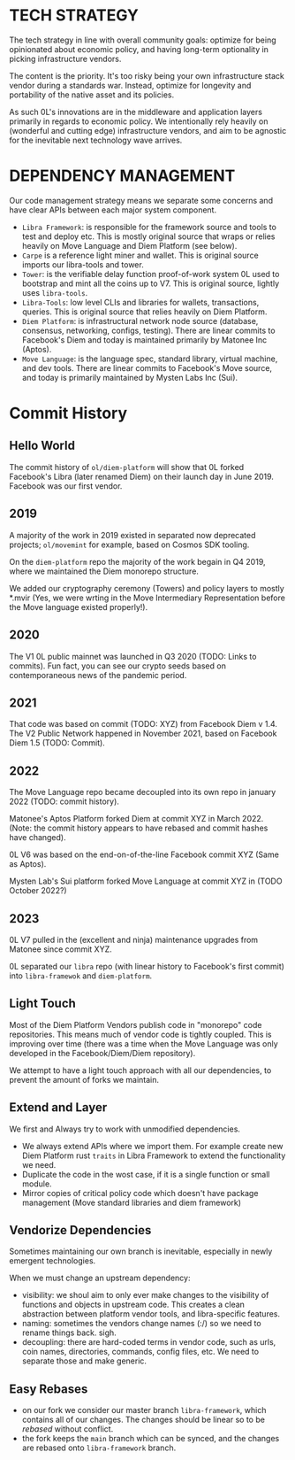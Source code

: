 
# TECH STRATEGY
The tech strategy in line with overall community goals: optimize for being opinionated about economic policy, and having long-term optionality in picking infrastructure vendors.

The content is the priority. It's too risky being your own infrastructure stack vendor during a standards war. Instead, optimize for longevity and portability of the native asset and its policies.

As such 0L's innovations are in the middleware and application layers primarily in regards to economic policy. We intentionally rely heavily on (wonderful and cutting edge) infrastructure vendors, and aim to be agnostic for the inevitable next technology wave arrives.

# DEPENDENCY MANAGEMENT
Our code management strategy means we separate some concerns and have clear APIs between each major system component.
- `Libra Framework`: is responsible for the framework source and tools to test and deploy etc. This is mostly original source that wraps or relies heavily on Move Language and Diem Platform (see below).
- `Carpe` is a reference light miner and wallet. This is original source imports our libra-tools and tower.
- `Tower`: is the verifiable delay function proof-of-work system 0L used to bootstrap and mint all the coins up to V7. This is original source, lightly uses `libra-tools`.
- `Libra-Tools`: low level CLIs and libraries for wallets, transactions, queries. This is original source that relies heavily on Diem Platform.
- `Diem Platform`: is infrastructural network node source (database, consensus, networking, configs, testing). There are linear commits to Facebook's Diem and today is maintained primarily by Matonee Inc (Aptos).
- `Move Language`: is the language spec, standard library, virtual machine, and dev tools. There are linear commits to Facebook's Move source, and today is primarily maintained by Mysten Labs Inc (Sui).

# Commit History

## Hello World
The commit history of `ol/diem-platform` will show that 0L forked Facebook's Libra (later renamed Diem) on their launch day in June 2019. Facebook was our first vendor.

## 2019
A majority of the work in 2019 existed in separated now deprecated projects; `ol/movemint` for example, based on Cosmos SDK tooling.

On the `diem-platform` repo the majority of the work begain in Q4 2019, where we maintained the Diem monorepo structure.

We added our cryptography ceremony (Towers) and policy layers to mostly *.mvir (Yes, we were wrting in the Move Intermediary Representation before the Move language existed properly!).

## 2020
The V1 0L public mainnet was launched in Q3 2020 (TODO: Links to commits). Fun fact, you can see our crypto seeds based on contemporaneous news of the pandemic period.

## 2021
That code was based on commit (TODO: XYZ) from Facebook Diem v 1.4. The V2 Public Network happened in November 2021, based on Facebook Diem 1.5 (TODO: Commit).

## 2022
The Move Language repo became decoupled into its own repo in january 2022 (TODO: commit history).

Matonee's Aptos Platform forked Diem at commit XYZ in March 2022. (Note: the commit history appears to have rebased and commit hashes have changed).

0L V6 was based on the end-on-of-the-line Facebook commit XYZ (Same as Aptos).

Mysten Lab's Sui platform forked Move Language at commit XYZ in (TODO October 2022?)

## 2023
0L V7 pulled in the (excellent and ninja) maintenance upgrades from Matonee since commit XYZ.

0L separated our `libra` repo (with linear history to Facebook's first commit) into `libra-framewok` and `diem-platform`.

## Light Touch

Most of the Diem Platform Vendors publish code in "monorepo" code repositories. This means much of vendor code is tightly coupled. This is improving over time (there was a time when the Move Language was only developed in the Facebook/Diem/Diem repository).

We attempt to have a light touch approach with all our dependencies, to prevent the amount of forks we maintain.

## Extend and Layer
We first and Always try to work with unmodified dependencies.

- We always extend APIs where we import them. For example create new Diem Platform rust `traits` in Libra Framework to extend the functionality we need.
- Duplicate the code in the wost case, if it is a single function or small module.
- Mirror copies of critical policy code which doesn't have package management (Move standard libraries and diem framework)


## Vendorize Dependencies
Sometimes maintaining our own branch is inevitable, especially in newly emergent technologies.

When we must change an upstream dependency:
- visibility: we shoul aim to only ever make changes to the visibility of functions and objects in upstream code. This creates a clean abstraction between platform vendor tools, and libra-specific features.
- naming: sometimes the vendors change names (:/) so we need to rename things back. sigh.
- decoupling: there are hard-coded terms in vendor code, such as urls, coin names, directories, commands, config files, etc. We need to separate those and make generic.

## Easy Rebases
- on our fork we consider our master branch `libra-framework`, which contains all of our changes. The changes should be linear so to be *rebased* without conflict.
- the fork keeps the `main` branch which can be synced, and the changes are rebased onto `libra-framework` branch.